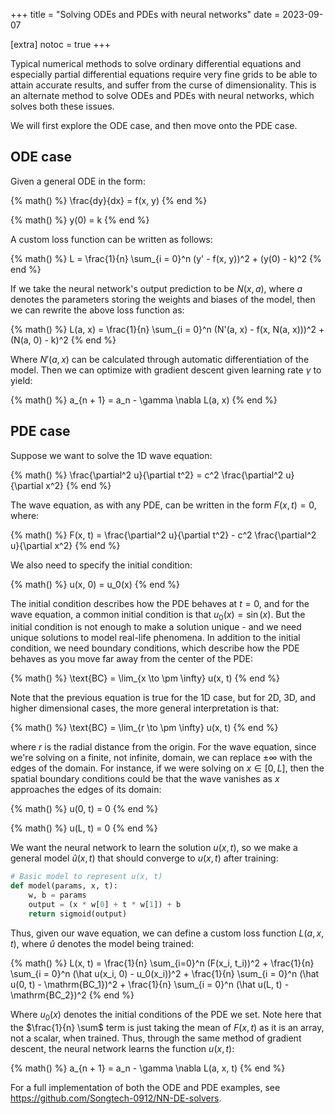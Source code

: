 +++
title = "Solving ODEs and PDEs with neural networks"
date = 2023-09-07

[extra]
notoc = true
+++

Typical numerical methods to solve ordinary differential equations and especially partial differential equations require very fine grids to be able to attain accurate results, and suffer from the curse of dimensionality. This is an alternate method to solve ODEs and PDEs with neural networks, which solves both these issues.

<!-- more -->

We will first explore the ODE case, and then move onto the PDE case.

## ODE case

Given a general ODE in the form:

{% math() %}
\frac{dy}{dx} = f(x, y)
{% end %}

{% math() %}
y(0) = k
{% end %}

A custom loss function can be written as follows:

{% math() %}
L = \frac{1}{n} \sum_{i = 0}^n (y' - f(x, y))^2 + (y(0) - k)^2
{% end %}

If we take the neural network's output prediction to be $N(x, a)$, where $a$ denotes the parameters storing the weights and biases of the model, then we can rewrite the above loss function as:

{% math() %}
L(a, x) = \frac{1}{n} \sum_{i = 0}^n (N'(a, x) - f(x, N(a, x)))^2 + (N(a, 0) - k)^2
{% end %}

Where $N'(a, x)$ can be calculated through automatic differentiation of the model. Then we can optimize with gradient descent given learning rate $\gamma$ to yield:

{% math() %}
a_{n + 1} = a_n - \gamma \nabla L(a, x)
{% end %}

## PDE case

Suppose we want to solve the 1D wave equation:

{% math() %}
\frac{\partial^2 u}{\partial t^2} = c^2 \frac{\partial^2 u}{\partial x^2}
{% end %}

The wave equation, as with any PDE, can be written in the form $F(x, t) = 0$, where:

{% math() %}
F(x, t) = \frac{\partial^2 u}{\partial t^2} - c^2 \frac{\partial^2 u}{\partial x^2}
{% end %}

We also need to specify the initial condition:

{% math() %}
u(x, 0) = u_0(x)
{% end %}

The initial condition describes how the PDE behaves at $t = 0$, and for the wave equation, a common initial condition is that $u_0(x) = \sin(x)$. But the initial condition is not enough to make a solution unique - and we need unique solutions to model real-life phenomena. In addition to the initial condition, we need boundary conditions, which describe how the PDE behaves as you move far away from the center of the PDE:

{% math() %}
\text{BC} = \lim_{x \to \pm \infty} u(x, t)
{% end %}

Note that the previous equation is true for the 1D case, but for 2D, 3D, and higher dimensional cases, the more general interpretation is that:

{% math() %}
\text{BC} = \lim_{r \to \pm \infty} u(x, t)
{% end %}

where $r$ is the radial distance from the origin. For the wave equation, since we're solving on a finite, not infinite, domain, we can replace $\pm \infty$ with the edges of the domain. For instance, if we were solving on $x \in [0, L]$, then the spatial boundary conditions could be that the wave vanishes as $x$ approaches the edges of its domain:

{% math() %}
u(0, t) = 0
{% end %}

{% math() %}
u(L, t) = 0
{% end %}

We want the neural network to learn the solution $u(x, t)$, so we make a general model $\hat u(x, t)$ that should converge to $u(x, t)$ after training:

```py
# Basic model to represent u(x, t)
def model(params, x, t):
    w, b = params
    output = (x * w[0] + t * w[1]) + b
    return sigmoid(output)
```

Thus, given our wave equation, we can define a custom loss function $L(a, x, t)$, where $\hat u$ denotes the model being trained:

{% math() %}
L(x, t) = \frac{1}{n} \sum_{i=0}^n (F(x_i, t_i))^2 + \frac{1}{n} \sum_{i = 0}^n (\hat u(x_i, 0) - u_0(x_i))^2 + \frac{1}{n} \sum_{i = 0}^n (\hat u(0, t) - \mathrm{BC_1})^2 + \frac{1}{n} \sum_{i = 0}^n (\hat u(L, t) - \mathrm{BC_2})^2
{% end %}

Where $u_0(x)$ denotes the initial conditions of the PDE we set. Note here that the $\frac{1}{n} \sum$ term is just taking the mean of $F(x, t)$ as it is an array, not a scalar, when trained. Thus, through the same method of gradient descent, the neural network learns the function $u(x, t)$:

{% math() %}
a_{n + 1} = a_n - \gamma \nabla L(a, x, t)
{% end %}

For a full implementation of both the ODE and PDE examples, see <https://github.com/Songtech-0912/NN-DE-solvers>.
